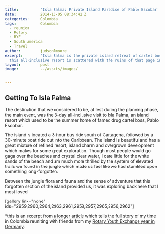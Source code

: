 ```yaml
---
title:			'Isla Palma: Private Island Paradise of Pablo Escobar'
date:			2014-11-05 08:34:42 Z
categories:		Colombia
tags:			Colombia
  - reunion
  - Rotary
  - RYE
  - South America
  - Travel
author:			judsonlmoore
excerpt:		'Isla Palma is the private island retreat of cartel boss Pablo Escobar. Today,
  this all-inclusive resort is scattered with the ruins of that page in history. '
layout:			post
image:			../assets/images/


---
```


## Getting To Isla Palma

The destination that we considered to be, at lest during the planning phase, the main event, was the 3-day all-inclusive visit to Isla Palma, an island resort which used to be the summer home of famed drug cartel boss, Pablo Escobar.

The island is located a 3-hour bus ride south of Cartagena, followed by a 30-minute boat ride out into the Caribbean. The island is beautiful and has a great mixture of refined resort, island charm and overgrown development which makes for some great exploration. Though most people would go gaga over the beaches and crystal clear water, I care little for the white sands of the beach and am much more thrilled by the system of elevated trails we found in the jungle which made us feel like we had stumbled upon something long-forgotten.

Between the jungle flora and fauna and the sense of adventure that this forgotten section of the island provided us, it was exploring back here that I most loved.

[gallery link="none" ids="2959,2960,2964,2963,2961,2958,2957,2965,2956,2962"]

\*this is an excerpt from [a longer article](https://www.judsonlmoore.com/colombia-new-germany/) which tells the full story of my time in Colombia reuniting with friends from my [Rotary Youth Exchange year in Germany](https://www.judsonlmoore.com/location/germany/).
